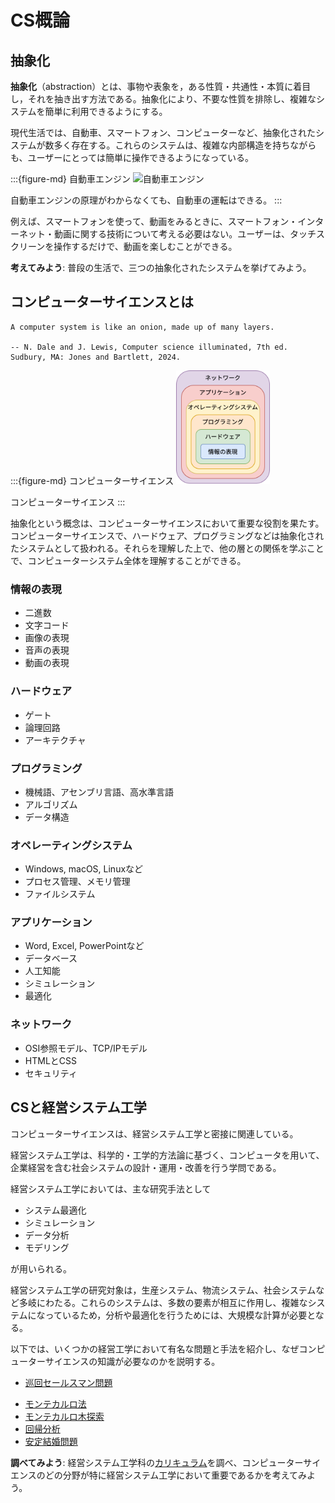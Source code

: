 # CS概論

<!-- research has shown that students understand concrete examples more easily than abstract ones, even when the students themselves are abstract thinkers.  -->

## 抽象化

**抽象化**（abstraction）とは、事物や表象を，ある性質・共通性・本質に着目し，それを抽き出す方法である。抽象化により、不要な性質を排除し、複雑なシステムを簡単に利用できるようにする。

現代生活では、自動車、スマートフォン、コンピューターなど、抽象化されたシステムが数多く存在する。これらのシステムは、複雑な内部構造を持ちながらも、ユーザーにとっては簡単に操作できるようになっている。

:::{figure-md} 自動車エンジン
<img src="https://upload.wikimedia.org/wikipedia/commons/2/24/Dacia_Logan_MCV_Model_2009_05.JPG" alt="自動車エンジン" width="150px">

自動車エンジンの原理がわからなくても、自動車の運転はできる。
:::

例えば、スマートフォンを使って、動画をみるときに、スマートフォン・インターネット・動画に関する技術について考える必要はない。ユーザーは、タッチスクリーンを操作するだけで、動画を楽しむことができる。

**考えてみよう**: 普段の生活で、三つの抽象化されたシステムを挙げてみよう。

## コンピューターサイエンスとは

```{epigraph}
A computer system is like an onion, made up of many layers.

-- N. Dale and J. Lewis, Computer science illuminated, 7th ed. Sudbury, MA: Jones and Bartlett, 2024.
```

:::{figure-md} コンピューターサイエンス
<img src="./image/cs.drawio.svg" alt="コンピューターサイエンス" width="150px">

コンピューターサイエンス
:::

抽象化という概念は、コンピューターサイエンスにおいて重要な役割を果たす。コンピューターサイエンスで、ハードウェア、プログラミングなどは抽象化されたシステムとして扱われる。それらを理解した上で、他の層との関係を学ぶことで、コンピューターシステム全体を理解することができる。

### 情報の表現

- 二進数
- 文字コード
- 画像の表現
- 音声の表現
- 動画の表現

### ハードウェア

- ゲート
- 論理回路
- アーキテクチャ

### プログラミング

- 機械語、アセンブリ言語、高水準言語
- アルゴリズム
- データ構造

### オペレーティングシステム

- Windows, macOS, Linuxなど
- プロセス管理、メモリ管理
- ファイルシステム

### アプリケーション

- Word, Excel, PowerPointなど
- データベース
- 人工知能
- シミュレーション
- 最適化

### ネットワーク

- OSI参照モデル、TCP/IPモデル
- HTMLとCSS
- セキュリティ

## CSと経営システム工学

コンピューターサイエンスは、経営システム工学と密接に関連している。

経営システム工学は、科学的・工学的方法論に基づく、コンピュータを用いて、企業経営を含む社会システムの設計・運用・改善を行う学問である。

経営システム工学においては、主な研究手法として

- システム最適化
- シミュレーション
- データ分析
- モデリング

が用いられる。

経営システム工学の研究対象は，生産システム、物流システム、社会システムなど多岐にわたる。これらのシステムは、多数の要素が相互に作用し、複雑なシステムになっているため，分析や最適化を行うためには、大規模な計算が必要となる。

以下では、いくつかの経営工学において有名な問題と手法を紹介し、なぜコンピューターサイエンスの知識が必要なのかを説明する。

- [巡回セールスマン問題](https://ja.wikipedia.org/wiki/%E5%B7%A1%E5%9B%9E%E3%82%BB%E3%83%BC%E3%83%AB%E3%82%B9%E3%83%9E%E3%83%B3%E5%95%8F%E9%A1%8C)
<!-- - [ナップサック問題](https://ja.wikipedia.org/wiki/%E3%83%8A%E3%83%83%E3%83%97%E3%82%B5%E3%83%83%E3%82%AF%E5%95%8F%E9%A1%8C)
- [最短経路問題](https://ja.wikipedia.org/wiki/最短経路問題) -->
- [モンテカルロ法](https://ja.wikipedia.org/wiki/%E3%83%A2%E3%83%B3%E3%83%86%E3%82%AB%E3%83%AB%E3%83%AD%E6%B3%95)
- [モンテカルロ木探索](https://ja.wikipedia.org/wiki/モンテカルロ木探索)
- [回帰分析](https://ja.wikipedia.org/wiki/%E5%9B%9E%E5%B8%B0%E5%88%86%E6%9E%90)
- [安定結婚問題](https://ja.wikipedia.org/wiki/%E5%AE%89%E5%AE%9A%E7%B5%90%E5%A9%9A%E5%95%8F%E9%A1%8C)
<!-- - [数値解析](https://ja.wikipedia.org/wiki/%E6%95%B0%E5%80%A4%E8%A7%A3%E6%9E%90) -->

**調べてみよう**: 経営システム工学科の[カリキュラム](https://ise-hp.ws.hosei.ac.jp/study/)を調べ、コンピューターサイエンスのどの分野が特に経営システム工学において重要であるかを考えてみよう。

